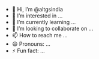 - 👋 Hi, I’m @altgsindia
- 👀 I’m interested in ...
- 🌱 I’m currently learning ...
- 💞️ I’m looking to collaborate on ...
- 📫 How to reach me ...
- 😄 Pronouns: ...
- ⚡ Fun fact: ...

<!---
altgsindia/altgsindia is a ✨ special ✨ repository because its `README.md` (this file) appears on your GitHub profile.
You can click the Preview link to take a look at your changes.
--->
